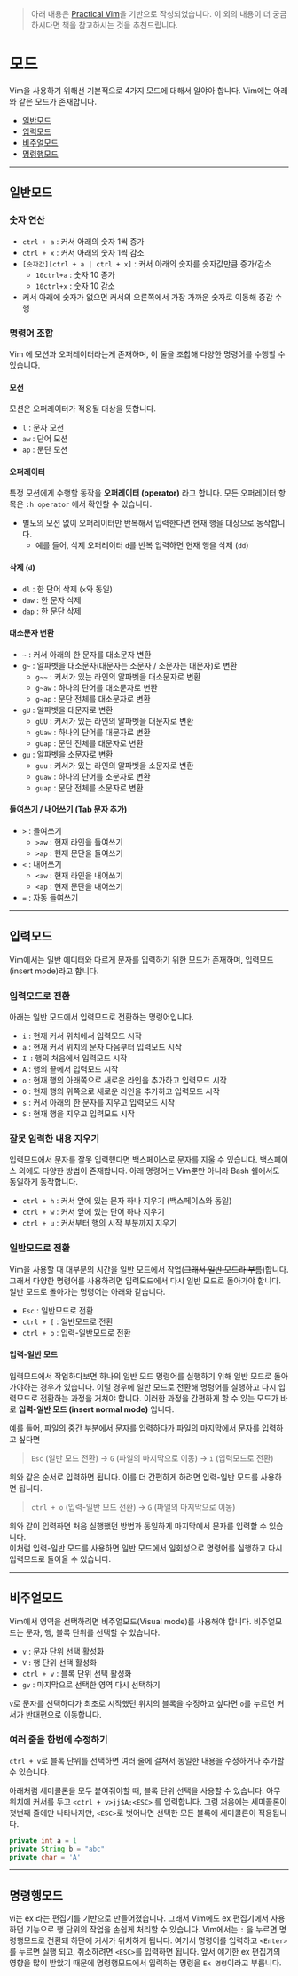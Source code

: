 > 아래 내용은 [Practical Vim](https://book.naver.com/bookdb/book_detail.nhn?bid=11735084)을 기반으로 작성되었습니다. 이 외의 내용이 더 궁금하시다면 책을 참고하시는 것을 추천드립니다.

# 모드

Vim을 사용하기 위해선 기본적으로 4가지 모드에 대해서 알야아 합니다. Vim에는 아래와 같은 모드가 존재합니다.

* [일반모드](#일반모드)
* [입력모드](#입력모드)
* [비주얼모드](#비주얼모드)
* [명령행모드](#명령행모드)

----------

## 일반모드

### 숫자 연산

* `ctrl + a` : 커서 아래의 숫자 1씩 증가
* `ctrl + x` : 커서 아래의 숫자 1씩 감소
* `[숫자값][ctrl + a | ctrl + x]` : 커서 아래의 숫자를 숫자값만큼 증가/감소
    * `10ctrl+a` : 숫자 10 증가
    * `10ctrl+x` : 숫자 10 감소
* 커서 아래에 숫자가 없으면 커서의 오른쪽에서 가장 가까운 숫자로 이동해 증감 수행

### 명령어 조합

Vim 에 모션과 오퍼레이터라는게 존재하며, 이 둘을 조합해 다양한 명령어를 수행할 수 있습니다.

#### 모션

모션은 오퍼레이터가 적용될 대상을 뜻합니다.
* `l` : 문자 모션
* `aw` : 단어 모션
* `ap` : 문단 모션

#### 오퍼레이터

특정 모션에게 수행할 동작을 **오퍼레이터 (operator)** 라고 합니다. 모든 오퍼레이터 항목은 `:h operator` 에서 확인할 수 있습니다.
* 별도의 모션 없이 오퍼레이터만 반복해서 입력한다면 현재 행을 대상으로 동작합니다.
    * 예를 들어, 삭제 오퍼레이터 `d`를 반복 입력하면 현재 행을 삭제 (`dd`)

#### 삭제 (`d`)

* `dl` : 한 단어 삭제 (`x`와 동일) 
* `daw` : 한 문자 삭제
* `dap` : 한 문단 삭제

#### 대소문자 변환

* `~` : 커서 아래의 한 문자를 대소문자 변환
* `g~` : 알파벳을 대소문자(대문자는 소문자 / 소문자는 대문자)로 변환
    * `g~~` : 커서가 있는 라인의 알파벳을 대소문자로 변환
    * `g~aw` : 하나의 단어를 대소문자로 변환
    * `g~ap` : 문단 전체를 대소문자로 변환
* `gU` : 알파벳을 대문자로 변환
    * `gUU` : 커서가 있는 라인의 알파벳을 대문자로 변환
    * `gUaw` : 하나의 단어를 대문자로 변환
    * `gUap` : 문단 전체를 대문자로 변환
* `gu` : 알파벳을 소문자로 변환
    * `guu` : 커서가 있는 라인의 알파벳을 소문자로 변환
    * `guaw` : 하나의 단어를 소문자로 변환
    * `guap` : 문단 전체를 소문자로 변환

#### 들여쓰기 / 내어쓰기 (Tab 문자 추가)

* `>` : 들여쓰기
    * `>aw` : 현재 라인을 들여쓰기
    * `>ap` : 현재 문단을 들여쓰기
* `<` : 내어쓰기
    * `<aw` : 현재 라인을 내어쓰기
    * `<ap` : 현재 문단을 내어쓰기
* `=` : 자동 들여쓰기

----------

## 입력모드

Vim에서는 일반 에디터와 다르게 문자를 입력하기 위한 모드가 존재하며, 입력모드(insert mode)라고 합니다.

### 입력모드로 전환

아래는 일반 모드에서 입력모드로 전환하는 명령어입니다.

* `i` : 현재 커서 위치에서 입력모드 시작
* `a` : 현재 커서 위치의 문자 다음부터 입력모드 시작
* `I `: 행의 처음에서 입력모드 시작
* `A` : 행의 끝에서 입력모드 시작
* `o` : 현재 행의 아래쪽으로 새로운 라인을 추가하고 입력모드 시작
* `O` : 현재 행의 위쪽으로 새로운 라인을 추가하고 입력모드 시작
* `s` : 커서 아래의 한 문자를 지우고 입력모드 시작
* `S` : 현재 행을 지우고 입력모드 시작

### 잘못 입력한 내용 지우기

입력모드에서 문자를 잘못 입력했다면 백스페이스로 문자를 지울 수 있습니다.  백스페이스 외에도 다양한 방법이 존재합니다. 아래 명령어는 Vim뿐만 아니라 Bash 쉘에서도 동일하게 동작합니다.

* `ctrl + h` : 커서 앞에 있는 문자 하나 지우기 (백스페이스와 동일)
* `ctrl + w` : 커서 앞에 있는 단어 하나 지우기
* `ctrl + u` : 커서부터 행의 시작 부분까지 지우기

### 일반모드로 전환

Vim을 사용할 때 대부분의 시간을 일반 모드에서 작업(~~그래서 일반 모드라 부름~~)합니다. 그래서 다양한 명령어를 사용하려면 입력모드에서 다시 일반 모드로 돌아가야 합니다. 일반 모드로 돌아가는 명령어는 아래와 같습니다.

* `Esc` : 일반모드로 전환
* `ctrl + [` : 일반모드로 전환
* `ctrl + o` : 입력-일반모드로 전환

#### 입력-일반 모드

입력모드에서 작업하다보면 하나의 일반 모드 명령어를 실행하기 위해 일반 모드로 돌아가야하는 경우가 있습니다. 이럴 경우에 일반 모드로 전환해 명령어를 실행하고 다시 입력모드로 전환하는 과정을 거쳐야 합니다. 이러한 과정을 간편하게 할 수 있는 모드가 바로 **입력-일반 모드 (insert normal mode)** 입니다. 

예를 들어, 파일의 중간 부분에서 문자를 입력하다가 파일의 마지막에서 문자를 입력하고 싶다면 

> `Esc` (일반 모드 전환) -> `G` (파일의 마지막으로 이동) -> `i` (입력모드로 전환)

위와 같은 순서로 입력하면 됩니다. 이를 더 간편하게 하려면 입력-일반 모드를 사용하면 됩니다.

> `ctrl + o` (입력-일반 모드 전환) -> `G` (파일의 마지막으로 이동)

위와 같이 입력하면 처음 실행했던 방법과 동일하게 마지막에서 문자를 입력할 수 있습니다.  
이처럼 입력-일반 모드를 사용하면 일반 모드에서 일회성으로 명령어를 실행하고 다시 입력모드로 돌아올 수 있습니다.

----------

## 비주얼모드

Vim에서 영역을 선택하려면 비주얼모드(Visual mode)를 사용해야 합니다. 비주얼모드는 문자, 행, 블록 단위를 선택할 수 있습니다.

* `v` : 문자 단위 선택 활성화
* `V` : 행 단위 선택 활성화
* `ctrl + v` : 블록 단위 선택 활성화
* `gv` : 마지막으로 선택한 영역 다시 선택하기

`v`로 문자를 선택하다가 최초로 시작했던 위치의 블록을 수정하고 싶다면 `o`를 누르면 커서가 반대편으로 이동합니다.

### 여러 줄을 한번에 수정하기

`ctrl + v`로 블록 단위를 선택하면 여러 줄에 걸쳐서 동일한 내용을 수정하거나 추가할 수 있습니다.

아래처럼 세미콜론을 모두 붙여줘야할 때, 블록 단위 선택을 사용할 수 있습니다. 아무 위치에 커서를 두고 `<ctrl + v>jj$A;<ESC>` 를 입력합니다. 그럼 처음에는 세미콜론이 첫번째 줄에만 나타나지만, `<ESC>`로 벗어나면 선택한 모든 블록에 세미콜론이 적용됩니다.

``` java
private int a = 1
private String b = "abc"
private char = 'A'
```

----------

## 명령행모드

vi는 ex 라는 편집기를 기반으로 만들어졌습니다. 그래서 Vim에도 ex 편집기에서 사용하던 기능으로 행 단위의 작업을 손쉽게 처리할 수 있습니다. Vim에서는 `:` 을 누르면 명령행모드로 전환돼 하단에 커서가 위치하게 됩니다. 여기서 명령어를 입력하고 `<Enter>`를 누르면 실행 되고, 취소하려면 `<ESC>`를 입력하면 됩니다. 앞서 얘기한 ex 편집기의 영향을 많이 받았기 때문에 명령행모드에서 입력하는 명령을 `Ex 명령`이라고 부릅니다. 

